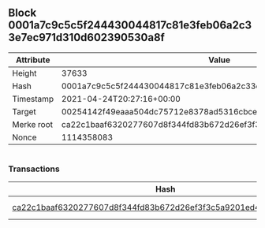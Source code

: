 ## Block 0001a7c9c5c5f244430044817c81e3feb06a2c33e7ec971d310d602390530a8f

Attribute | Value
--- | ---
Height | 37633
Hash | 0001a7c9c5c5f244430044817c81e3feb06a2c33e7ec971d310d602390530a8f
Timestamp | 2021-04-24T20:27:16+00:00
Target | 00254142f49eaaa504dc75712e8378ad5316cbcead634704b3734b6271167cc4
Merke root | ca22c1baaf6320277607d8f344fd83b672d26ef3f3c5a9201ed4b221f4194329
Nonce | 1114358083

```

```

### Transactions

Hash | Amount
--- | ---
[ca22c1baaf6320277607d8f344fd83b672d26ef3f3c5a9201ed4b221f4194329](ca22c1baaf6320277607d8f344fd83b672d26ef3f3c5a9201ed4b221f4194329.md) | 10.00000000 SKEPTI 
